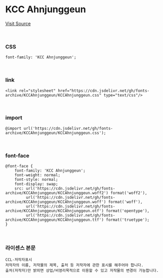 # KCC Ahnjunggeun

[Visit Source](https://gongu.copyright.or.kr/gongu/wrt/wrt/view.do?wrtSn=13214025&menuNo=200023)

&nbsp;

### CSS

```
font-family: 'KCC Ahnjunggeun';
```

&nbsp;

### link

```
<link rel="stylesheet" href="https://cdn.jsdelivr.net/gh/fonts-archive/KCCAhnjunggeun/KCCAhnjunggeun.css" type="text/css"/>
```

&nbsp;

### import

```
@import url('https://cdn.jsdelivr.net/gh/fonts-archive/KCCAhnjunggeun/KCCAhnjunggeun.css');
```

&nbsp;

### font-face

```
@font-face {
    font-family: 'KCC Ahnjunggeun';
    font-weight: normal;
    font-style: normal;
    font-display: swap;
    src: url('https://cdn.jsdelivr.net/gh/fonts-archive/KCCAhnjunggeun/KCCAhnjunggeun.woff2') format('woff2'),
         url('https://cdn.jsdelivr.net/gh/fonts-archive/KCCAhnjunggeun/KCCAhnjunggeun.woff') format('woff'),
         url('https://cdn.jsdelivr.net/gh/fonts-archive/KCCAhnjunggeun/KCCAhnjunggeun.otf') format('opentype'),
         url('https://cdn.jsdelivr.net/gh/fonts-archive/KCCAhnjunggeun/KCCAhnjunggeun.ttf') format('truetype');
}
```

&nbsp;

### 라이센스 본문

```
CCL-저작자표시 
저작자의 이름, 저작물의 제목, 출처 등 저작자에 관한 표시를 해주어야 합니다. 
출처(저작자)만 밝히면 상업/비영리목적으로 이용할 수 있고 저작물의 변경이 가능합니다.
```
